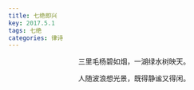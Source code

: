```yaml
---
title: 七绝即兴
key: 2017.5.1
tags: 七绝
categories: 律诗
---
```


<p align="center">三里毛杨碧如烟，一湖绿水树映天。
</p>
<p align="center">人随波浪想光景，既得静谧又得闲。
</p>
